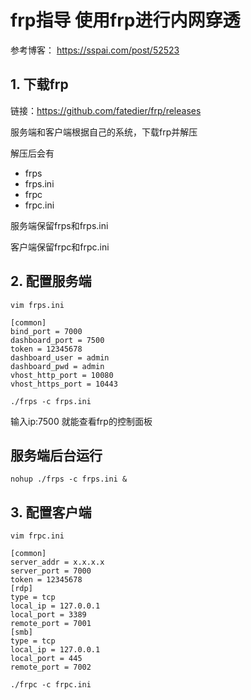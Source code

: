 # frp指导 使用frp进行内网穿透

参考博客： https://sspai.com/post/52523



## 1. 下载frp

链接：https://github.com/fatedier/frp/releases

服务端和客户端根据自己的系统，下载frp并解压

解压后会有

-   frps
-   frps.ini
-   frpc
-   frpc.ini

服务端保留frps和frps.ini

客户端保留frpc和frpc.ini



## 2. 配置服务端

``` vim frps.ini
vim frps.ini
```

```
[common]
bind_port = 7000
dashboard_port = 7500
token = 12345678
dashboard_user = admin
dashboard_pwd = admin
vhost_http_port = 10080
vhost_https_port = 10443
```

```
./frps -c frps.ini
```

输入ip:7500 就能查看frp的控制面板



## 服务端后台运行

``` 
nohup ./frps -c frps.ini &
```



## 3. 配置客户端

``` 
vim frpc.ini
```



```
[common]
server_addr = x.x.x.x
server_port = 7000
token = 12345678
[rdp]
type = tcp
local_ip = 127.0.0.1           
local_port = 3389
remote_port = 7001  
[smb]
type = tcp
local_ip = 127.0.0.1
local_port = 445
remote_port = 7002
```



```
./frpc -c frpc.ini
```





